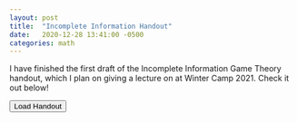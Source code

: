 ```yaml
---
layout: post
title:  "Incomplete Information Handout"
date:   2020-12-28 13:41:00 -0500
categories: math
---
```


I have finished the first draft of the Incomplete Information Game Theory handout, which I plan on giving a lecture on at Winter Camp 2021. Check it out below!


<button name = "button" onclick="location.href='{{ site.baseurl }}/assets/Incomplete_Information Draft 1.pdf.pdf'"> Load Handout</button>

